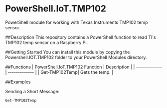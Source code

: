 # PowerShell.IoT.TMP102
PowerShell module for working with Texas Instruments TMP102 temp sensor.

##Description
This repository contains a PowerShell function to read TI's TMP102 temp sensor on a Raspberry Pi.

##Getting Started
You can install this module by copying the Powershell.IOT.TMP102 folder to your PowerShell Modules directory.

##Functions
|  PowerShell.IoT.TMP102 Function  |  Description  |
| ------------- | ------------- |
| Get-TMP102Temp| Gets the temp. |

##Examples

Sending a Short Message:
```
Get-TMP102Temp
```



